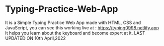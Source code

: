 # Typing-Practice-Web-App
It is a Simple Typing Practice Web App made with HTML, CSS and JavaScript, you can see this working live at : https://typing0998.netlify.app
It helps you learn about the keyboard and become expert at it.
LAST UPDATED ON 10th April,2022
